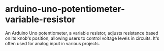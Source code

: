 # arduino-uno-potentiometer-variable-resistor
An Arduino Uno potentiometer, a variable resistor, adjusts resistance based on its knob's position, allowing users to control voltage levels in circuits. It's often used for analog input in various projects.
